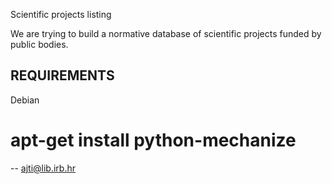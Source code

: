 Scientific projects listing

We are trying to build a normative database of scientific projects funded by public bodies.

REQUIREMENTS
--
Debian
# apt-get install python-mechanize


--
ajti@lib.irb.hr
